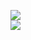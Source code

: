 [![](https://img.shields.io/badge/Made%20With-Github%20Spray-lightgrey.svg?style=for-the-badge&logo=github)](https://github.com/Annihil/github-spray#29932)  
[![](https://i.imgur.com/2DrTn0Z.gif)](https://github.com/Annihil/github-spray)